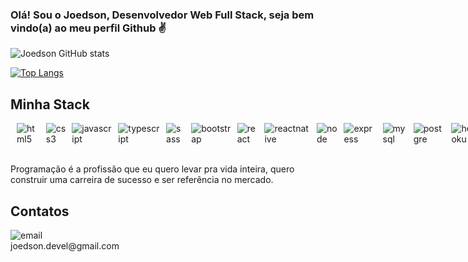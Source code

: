 ### Olá! Sou o Joedson, Desenvolvedor Web Full Stack, seja bem vindo(a) ao meu perfil Github ✌️

![Joedson GitHub stats](https://github-readme-stats.vercel.app/api?username=devjoedson91&show_icons=true&theme=radical)

[![Top Langs](https://github-readme-stats.vercel.app/api/top-langs/?username=devjoedson91&layout=compact)](https://github.com/anuraghazra/github-readme-stats)

## Minha Stack

<div style="display: flex; justify-content: space-between; gap: 10px"><br />
    <img align="center" alt="html5" src="https://img.shields.io/badge/HTML5-E34F26?style=for-the-badge&logo=html5&logoColor=white" />
    <img align="center" alt="css3" src="https://img.shields.io/badge/CSS3-1572B6?style=for-the-badge&logo=css3&logoColor=white" />
    <img align="center" alt="javascript" src="https://img.shields.io/badge/JavaScript-F7DF1E?style=for-the-badge&logo=javascript&logoColor=black" />
    <img align="center" alt="typescript" src="https://img.shields.io/badge/TypeScript-007ACC?style=for-the-badge&logo=typescript&logoColor=white" />
    <img align="center" alt="sass" src="https://img.shields.io/badge/Sass-CC6699?style=for-the-badge&logo=sass&logoColor=white" />
     <img align="center" alt="bootstrap" src="https://img.shields.io/badge/Bootstrap-563D7C?style=for-the-badge&logo=bootstrap&logoColor=white" />
    <img align="center" alt="react" src="https://img.shields.io/badge/React-20232A?style=for-the-badge&logo=react&logoColor=61DAFB" />
    <img align="center" alt="reactnative" src="https://img.shields.io/badge/React_Native-20232A?style=for-the-badge&logo=react&logoColor=61DAFB" />
    <img align="center" alt="node" src="https://img.shields.io/badge/Node.js-43853D?style=for-the-badge&logo=node.js&logoColor=white" />
     <img align="center" alt="express" src="https://img.shields.io/badge/Express.js-404D59?style=for-the-badge" />
     <img align="center" alt="mysql" src="https://img.shields.io/badge/MySQL-00000F?style=for-the-badge&logo=mysql&logoColor=white" />
     <img align="center" alt="postgre" src="https://img.shields.io/badge/PostgreSQL-316192?style=for-the-badge&logo=postgresql&logoColor=white" />
     <img align="center" alt="heroku" src="https://img.shields.io/badge/Heroku-430098?style=for-the-badge&logo=heroku&logoColor=white" />
</div><br/>

Programação é a profissão que eu quero levar pra vida inteira, quero construir uma carreira de sucesso e ser referência no mercado.

## Contatos

<div style="display: inline_block; gap: 5">
    <img align="center" alt="email" src="https://img.shields.io/badge/Gmail-D14836?style=for-the-badge&logo=gmail&logoColor=white" /><br />
    joedson.devel@gmail.com
</div>
